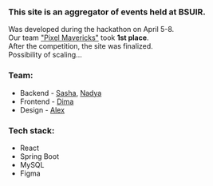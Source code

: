 ### This site is an aggregator of events held at BSUIR.

Was developed during the hackathon on April 5-8. \
Our team ["Pixel Mavericks"][1] took __1st place__. \
After the competition, the site was finalized. \
Possibility of scaling...

### Team:
- Backend - [Sasha][2], [Nadya][3]
- Frontend - [Dima][4]
- Design - [Alex][5]

### Tech stack: 
- React
- Spring Boot 
- MySQL
- Figma

[1]: https://drive.google.com/file/d/1JOfppLJgNY1s7HCdnvUojjIE-HVIMDAU/view?usp=sharing
[2]: https://github.com/SHURypIK
[3]: https://github.com/OgNadine
[4]: https://github.com/DeeMooR
[5]: https://experts.tilda.cc/aleksey_antonovich
